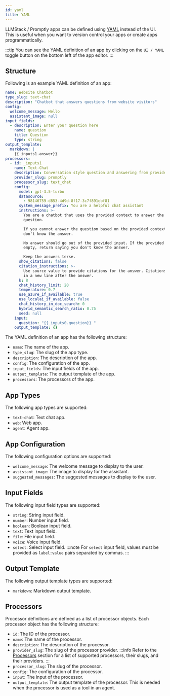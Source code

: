 ```yaml
---
id: yaml
title: YAML
---
```


LLMStack / Promptly apps can be defined using [YAML](https://yaml.org/) instead of the UI. This is useful when you want to version control your apps or create apps programmatically.

:::tip
You can see the YAML definition of an app by clicking on the `UI / YAML` toggle button on the bottom left of the app editor.
:::

## Structure

Following is an example YAML definition of an app:

```yaml
name: Website Chatbot
type_slug: text-chat
description: "Chatbot that answers questions from website visitors"
config:
  welcome_message: Hello
  assistant_image: null
input_fields:
  - description: Enter your question here
    name: question
    title: Question
    type: string
output_template:
  markdown: |
    {{_inputs1.answer}}
processors:
  - id: _inputs1
    name: Text-Chat
    description: Conversation style question and answering from provided data
    provider_slug: promptly
    processor_slug: text_chat
    config:
      model: gpt-3.5-turbo
      datasource:
        - 98146759-d853-4d9d-8f17-3c7f891ebf81
      system_message_prefix: You are a helpful chat assistant
      instructions: >-
        You are a chatbot that uses the provided context to answer the user's
        question.

        If you cannot answer the question based on the provided context, say you
        don't know the answer.

        No answer should go out of the provided input. If the provided input is
        empty, return saying you don't know the answer.

        Keep the answers terse.
      show_citations: false
      citation_instructions: >-
        Use source value to provide citations for the answer. Citations must be
        in a new line after the answer.
      k: 8
      chat_history_limit: 20
      temperature: 0.7
      use_azure_if_available: true
      use_localai_if_available: false
      chat_history_in_doc_search: 0
      hybrid_semantic_search_ratio: 0.75
      seed: null
    input:
      question: "{{_inputs0.question}} "
    output_template: {}
```

The YAML definition of an app has the following structure:

- `name`: The name of the app.
- `type_slug`: The slug of the app type.
- `description`: The description of the app.
- `config`: The configuration of the app.
- `input_fields`: The input fields of the app.
- `output_template`: The output template of the app.
- `processors`: The processors of the app.

## App Types

The following app types are supported:

- `text-chat`: Text chat app.
- `web`: Web app.
- `agent`: Agent app.

## App Configuration

The following configuration options are supported:

- `welcome_message`: The welcome message to display to the user.
- `assistant_image`: The image to display for the assistant.
- `suggested_messages`: The suggested messages to display to the user.

## Input Fields

The following input field types are supported:

- `string`: String input field.
- `number`: Number input field.
- `boolean`: Boolean input field.
- `text`: Text input field.
- `file`: File input field.
- `voice`: Voice input field.
- `select`: Select input field.
  :::note
  For `select` input field, values must be provided as `label:value` pairs separated by commas.
  :::

## Output Template

The following output template types are supported:

- `markdown`: Markdown output template.

## Processors

Processor definitions are defined as a list of processor objects. Each processor object has the following structure:

- `id`: The ID of the processor.
- `name`: The name of the processor.
- `description`: The description of the processor.
- `provider_slug`: The slug of the processor provider.
  :::info
  Refer to the [Processors](/docs/processors/introduction) section for a list of supported processors, their slugs, and their providers.
  :::
- `processor_slug`: The slug of the processor.
- `config`: The configuration of the processor.
- `input`: The input of the processor.
- `output_template`: The output template of the processor. This is needed when the processor is used as a tool in an agent.
